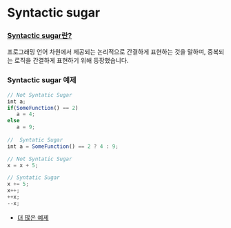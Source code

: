 # Syntactic sugar

### [Syntactic sugar란?](https://en.wikipedia.org/wiki/Syntactic\_sugar)

프로그래밍 언어 차원에서 제공되는 논리적으로 간결하게 표현하는 것을 말하며, 중복되는 로직을 간결하게 표현하기 위해 등장했습니다.

### Syntactic sugar 예제

```typescript
// Not Syntatic Sugar
int a;
if(SomeFunction() == 2)
   a = 4;
else
   a = 9;
   
//  Syntatic Sugar
int a = SomeFunction() == 2 ? 4 : 9;
```

```typescript
// Not Syntatic Sugar
x = x + 5;

// Syntatic Sugar
x += 5;
x++;
++x;
--x;
```

* [더 많은 예제 ](https://www.quora.com/What-is-syntactic-sugar-in-programming-languages)
